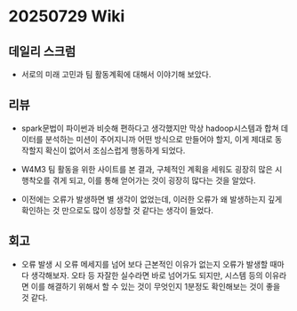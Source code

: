 # 20250729 Wiki

## 데일리 스크럼

- 서로의 미래 고민과 팀 활동계획에 대해서 이야기해 보았다.

## 리뷰

- spark문법이 파이썬과 비슷해 편하다고 생각했지만 막상 hadoop시스템과 합쳐 데이터를 분석하는 미션이 주어지니까 어떤 방식으로 만들어야 할지, 이게 제대로 동작할지 확신이 없어서 조심스럽게 행동하게 되었다.

- W4M3 팀 활동을 위한 사이트를 본 결과, 구체적인 계획을 세워도 굉장히 많은 시행착오를 겪게 되고, 이를 통해 얻어가는 것이 굉장히 많다는 것을 알았다.

- 이전에는 오류가 발생하면 별 생각이 없었는데, 이러한 오류가 왜 발생하는지 깊게 확인하는 것 만으로도 많이 성장할 것 같다는 생각이 들었다.

## 회고

- 오류 발생 시 오류 메세지를 넘어 보다 근본적인 이유가 없는지 오류가 발생할 때마다 생각해보자. 오타 등 자잘한 실수라면 바로 넘어가도 되지만, 시스템 등의 이유라면 이를 해결하기 위해서 할 수 있는 것이 무엇인지 1분정도 확인해보는 것이 좋을 것 같다.